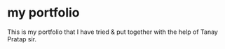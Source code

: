 # my portfolio
This is my portfolio that I have tried & put together with the help of Tanay Pratap sir.

